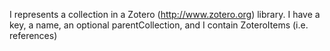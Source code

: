 I represents a collection in a Zotero (http://www.zotero.org) library.
I have a key, a name, an optional parentCollection, and I contain ZoteroItems (i.e. references)